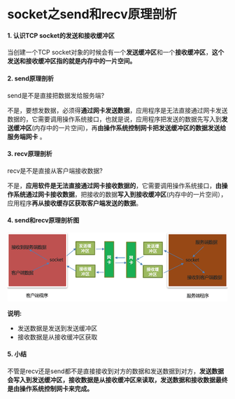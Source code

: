 # socket之send和recv原理剖析

#### 1. 认识TCP socket的发送和接收缓冲区 <a id="1-&#x8BA4;&#x8BC6;tcp-socket&#x7684;&#x53D1;&#x9001;&#x548C;&#x63A5;&#x6536;&#x7F13;&#x51B2;&#x533A;"></a>

当创建一个TCP socket对象的时候会有一个**发送缓冲区**和一个**接收缓冲区**，**这个发送和接收缓冲区指的就是内存中的一片空间。**

#### 2. send原理剖析 <a id="2-send&#x539F;&#x7406;&#x5256;&#x6790;"></a>

send是不是直接把数据发给服务端?

不是，要想发数据，必须得**通过网卡发送数据**，应用程序是无法直接通过网卡发送数据的，它需要调用操作系统接口，也就是说，应用程序把发送的数据先写入到**发送缓冲区**\(内存中的一片空间\)，再**由操作系统控制网卡把发送缓冲区的数据发送给服务端网卡** 。

#### 3. recv原理剖析 <a id="3-recv&#x539F;&#x7406;&#x5256;&#x6790;"></a>

recv是不是直接从客户端接收数据?

不是，**应用软件是无法直接通过网卡接收数据的**，它需要调用操作系统接口，**由操作系统通过网卡接收数据**，把接收的数据**写入到接收缓冲区**\(内存中的一片空间），应用程序**再从接收缓存区获取客户端发送的数据**。

#### 4. send和recv原理剖析图 <a id="4-send&#x548C;recv&#x539F;&#x7406;&#x5256;&#x6790;&#x56FE;"></a>

![send&#x548C;recv&#x539F;&#x7406;&#x5256;&#x6790;&#x56FE;](../../../.gitbook/assets/image%20%2842%29.png)

**说明:**

* 发送数据是发送到发送缓冲区
* 接收数据是从接收缓冲区获取

#### 5. 小结 <a id="5-&#x5C0F;&#x7ED3;"></a>

不管是recv还是send都不是直接接收到对方的数据和发送数据到对方，**发送数据会写入到发送缓冲区，接收数据是从接收缓冲区来读取，发送数据和接收数据最终是由操作系统控制网卡来完成。**

